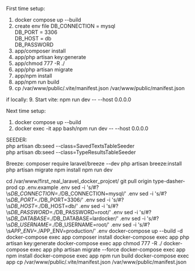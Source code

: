 First time setup:
1. docker compose up --build
2. create env file
   DB_CONNECTION = mysql <br>
   DB_PORT = 3306 <br>
   DB_HOST = db <br>
   DB_PASSWORD <br>
3. app/composer install
4. app/php artisan key:generate
5. app/chmod 777 -R ./
6. app/php artisan migrate
7. app/npm install
8. app/npm run build
9. cp /var/www/public/.vite/manifest.json /var/www/public/manifest.json

if locally:
9. Start vite: npm run dev -- --host 0.0.0.0

Next time setup:
1. docker compose up --build
2. docker exec -it app bash/npm run dev -- --host 0.0.0.0

SEEDER: <br>
php artisan db:seed --class=SavedTextsTableSeeder <br>
php artisan db:seed --class=TypeResultsTableSeeder


   Breeze:
   composer require laravel/breeze --dev
   php artisan breeze:install
   php artisan migrate
   npm install
   npm run dev

  cd /var/www/first_real_laravel_docker_projcet/ git pull origin type-dasher-prod
        cp .env.example .env
        sed -i 's/#\?\s*DB_CONNECTION=.*/DB_CONNECTION=mysql/' .env
        sed -i 's/#\?\s*DB_PORT=.*/DB_PORT=3306/' .env
        sed -i 's/#\?\s*DB_HOST=.*/DB_HOST=db/' .env
        sed -i 's/#\?\s*DB_PASSWORD=.*/DB_PASSWORD=root/' .env
        sed -i 's/#\?\s*DB_DATABASE=.*/DB_DATABASE=lardocker/' .env
        sed -i 's/#\?\s*DB_USERNAME=.*/DB_USERNAME=root/' .env
        sed -i 's/#\?\s*APP_ENV=.*/APP_ENV=production/' .env
        docker-compose up --build -d
        docker-compose exec app composer install
        docker-compose exec app php artisan key:generate
        docker-compose exec app chmod 777 -R ./
        docker-compose exec app php artisan migrate --force
        docker-compose exec app npm install
        docker-compose exec app npm run build
        docker-compose exec app cp /var/www/public/.vite/manifest.json /var/www/public/manifest.json
